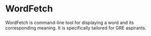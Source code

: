 # WordFetch
WordFetch is command-line tool for displaying a word and its corresponding meaning. It is specifically tailored for GRE aspirants.
